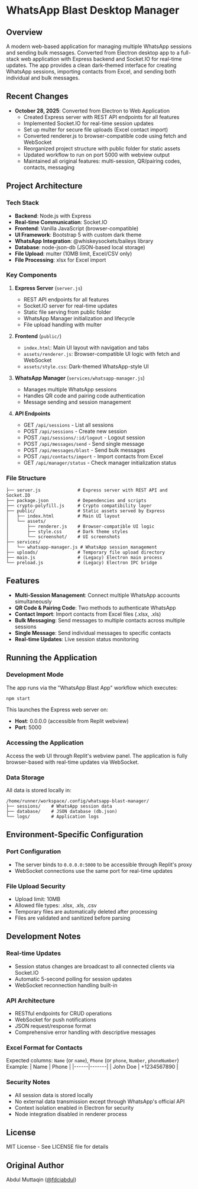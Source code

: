 # WhatsApp Blast Desktop Manager

## Overview
A modern web-based application for managing multiple WhatsApp sessions and sending bulk messages. Converted from Electron desktop app to a full-stack web application with Express backend and Socket.IO for real-time updates. The app provides a clean dark-themed interface for creating WhatsApp sessions, importing contacts from Excel, and sending both individual and bulk messages.

## Recent Changes
- **October 28, 2025**: Converted from Electron to Web Application
  - Created Express server with REST API endpoints for all features
  - Implemented Socket.IO for real-time session updates
  - Set up multer for secure file uploads (Excel contact import)
  - Converted renderer.js to browser-compatible code using fetch and WebSocket
  - Reorganized project structure with public folder for static assets
  - Updated workflow to run on port 5000 with webview output
  - Maintained all original features: multi-session, QR/pairing codes, contacts, messaging

## Project Architecture

### Tech Stack
- **Backend**: Node.js with Express
- **Real-time Communication**: Socket.IO
- **Frontend**: Vanilla JavaScript (browser-compatible)
- **UI Framework**: Bootstrap 5 with custom dark theme
- **WhatsApp Integration**: @whiskeysockets/baileys library
- **Database**: node-json-db (JSON-based local storage)
- **File Upload**: multer (10MB limit, Excel/CSV only)
- **File Processing**: xlsx for Excel import

### Key Components
1. **Express Server** (`server.js`)
   - REST API endpoints for all features
   - Socket.IO server for real-time updates
   - Static file serving from public folder
   - WhatsApp Manager initialization and lifecycle
   - File upload handling with multer

2. **Frontend** (`public/`)
   - `index.html`: Main UI layout with navigation and tabs
   - `assets/renderer.js`: Browser-compatible UI logic with fetch and WebSocket
   - `assets/style.css`: Dark-themed WhatsApp-style UI

3. **WhatsApp Manager** (`services/whatsapp-manager.js`)
   - Manages multiple WhatsApp sessions
   - Handles QR code and pairing code authentication
   - Message sending and session management

4. **API Endpoints**
   - GET `/api/sessions` - List all sessions
   - POST `/api/sessions` - Create new session
   - POST `/api/sessions/:id/logout` - Logout session
   - POST `/api/messages/send` - Send single message
   - POST `/api/messages/blast` - Send bulk messages
   - POST `/api/contacts/import` - Import contacts from Excel
   - GET `/api/manager/status` - Check manager initialization status

### File Structure
```
├── server.js              # Express server with REST API and Socket.IO
├── package.json           # Dependencies and scripts
├── crypto-polyfill.js     # Crypto compatibility layer
├── public/                # Static assets served by Express
│   ├── index.html         # Main UI layout
│   └── assets/
│       ├── renderer.js    # Browser-compatible UI logic
│       ├── style.css      # Dark theme styles
│       └── screenshot/    # UI screenshots
├── services/
│   └── whatsapp-manager.js # WhatsApp session management
├── uploads/               # Temporary file upload directory
├── main.js                # (Legacy) Electron main process
└── preload.js             # (Legacy) Electron IPC bridge
```

## Features
- **Multi-Session Management**: Connect multiple WhatsApp accounts simultaneously
- **QR Code & Pairing Code**: Two methods to authenticate WhatsApp
- **Contact Import**: Import contacts from Excel files (.xlsx, .xls)
- **Bulk Messaging**: Send messages to multiple contacts across multiple sessions
- **Single Message**: Send individual messages to specific contacts
- **Real-time Updates**: Live session status monitoring

## Running the Application

### Development Mode
The app runs via the "WhatsApp Blast App" workflow which executes:
```bash
npm start
```

This launches the Express web server on:
- **Host**: 0.0.0.0 (accessible from Replit webview)
- **Port**: 5000

### Accessing the Application
Access the web UI through Replit's webview panel. The application is fully browser-based with real-time updates via WebSocket.

### Data Storage
All data is stored locally in:
```
/home/runner/workspace/.config/whatsapp-blast-manager/
├── sessions/    # WhatsApp session data
├── database/    # JSON database (db.json)
└── logs/        # Application logs
```

## Environment-Specific Configuration

### Port Configuration
- The server binds to `0.0.0.0:5000` to be accessible through Replit's proxy
- WebSocket connections use the same port for real-time updates

### File Upload Security
- Upload limit: 10MB
- Allowed file types: .xlsx, .xls, .csv
- Temporary files are automatically deleted after processing
- Files are validated and sanitized before parsing

## Development Notes

### Real-time Updates
- Session status changes are broadcast to all connected clients via Socket.IO
- Automatic 5-second polling for session updates
- WebSocket reconnection handling built-in

### API Architecture
- RESTful endpoints for CRUD operations
- WebSocket for push notifications
- JSON request/response format
- Comprehensive error handling with descriptive messages

### Excel Format for Contacts
Expected columns: `Name` (or `name`), `Phone` (or `phone`, `Number`, `phoneNumber`)
Example:
| Name | Phone |
|------|-------|
| John Doe | +1234567890 |

### Security Notes
- All session data is stored locally
- No external data transmission except through WhatsApp's official API
- Context isolation enabled in Electron for security
- Node integration disabled in renderer process

## License
MIT License - See LICENSE file for details

## Original Author
Abdul Muttaqin ([@fdciabdul](https://github.com/fdciabdul))
